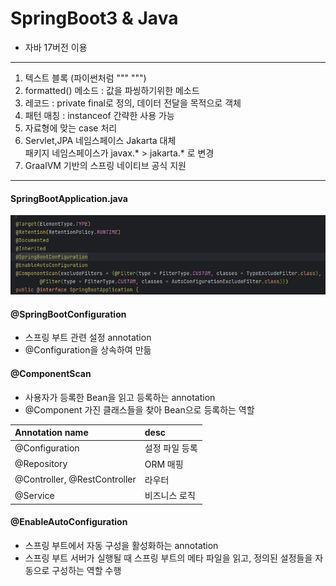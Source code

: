 # SpringBoot3 & Java

- 자바 17버전 이용

---
1. 텍스트 블록 (파이썬처럼 """  """)
2. formatted() 메소드 : 값을 파씽하기위한 메소드
3. 레코드 : private final로 정의, 데이터 전달을 목적으로 객체
4. 패턴 매칭 : instanceof 간략한 사용 가능
5. 자료형에 맞는 case 처리
6. Servlet,JPA 네임스페이스 Jakarta 대체    
   패키지 네임스페이스가 javax.* > jakarta.* 로 변경
7. GraalVM 기반의 스프링 네이티브 공식 지원

---
#### SpringBootApplication.java
![](/md/upload/SpringBootApplication.png)

#### @SpringBootConfiguration
- 스프링 부트 관련 설정 annotation
- @Configuration을 상속하여 만듦

#### @ComponentScan
- 사용자가 등록한 Bean을 읽고 등록하는 annotation
- @Component 가진 클래스들을 찾아 Bean으로 등록하는 역할

| Annotation name              | desc     |
|:-----------------------------|:---------|
| @Configuration               | 설정 파일 등록 |
| @Repository                  | ORM 매핑   |
| @Controller, @RestController | 라우터      |
| @Service                     | 비즈니스 로직  |

#### @EnableAutoConfiguration
- 스프링 부트에서 자동 구성을 활성화하는 annotation
- 스프링 부트 서버가 실행될 때 스프링 부트의 메타 파일을 읽고, 정의된 설정들을 자동으로 구성하는 역할 수행
